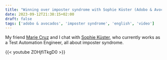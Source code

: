 ```yaml
---
title: "Winning over imposter syndrome with Sophie Küster (Adobo & Avocados #13)"
date: 2023-09-12T21:38:15+02:00
draft: false
tags: ['adobo & avocados', 'imposter syndrome', 'english', 'video']
---
```

My friend [Marie Cruz](https://testingwithmarie.com) and I chat with [Sophie Küster](https://www.linkedin.com/in/sophie-k%C3%BCster-1901b4149/), who currently works as a Test Automation Engineer, all about imposter syndrome.

{{< youtube ZOHjfiTkgD0 >}}